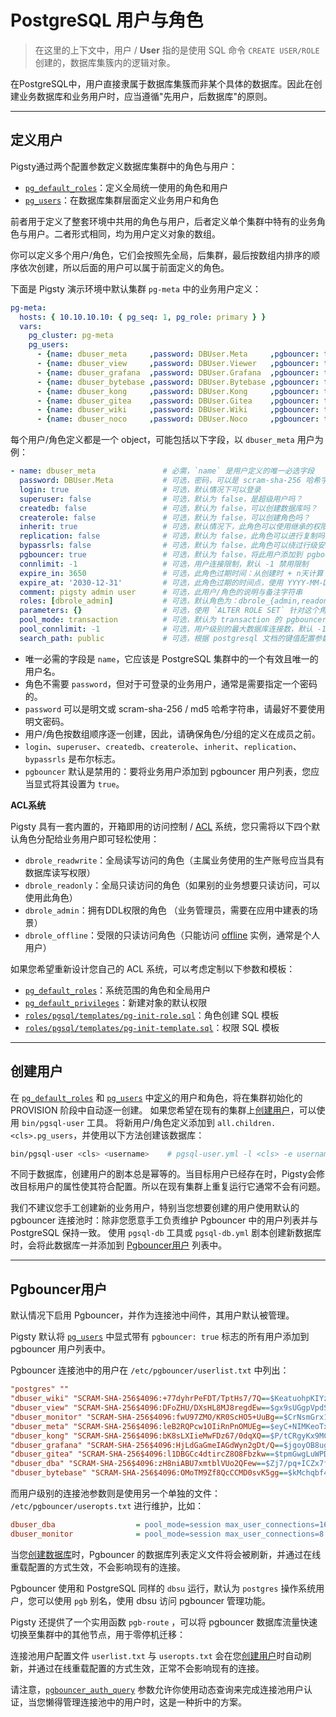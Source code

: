 # PostgreSQL 用户与角色

> 在这里的上下文中，用户 / **User** 指的是使用 SQL 命令 `CREATE USER/ROLE` 创建的，数据库集簇内的逻辑对象。

在PostgreSQL中，用户直接隶属于数据库集簇而非某个具体的数据库。因此在创建业务数据库和业务用户时，应当遵循"先用户，后数据库"的原则。


----------------

## 定义用户

Pigsty通过两个配置参数定义数据库集群中的角色与用户：

- [`pg_default_roles`](PARAM#pg_default_roles)：定义全局统一使用的角色和用户
- [`pg_users`](PARAM#pg_users)：在数据库集群层面定义业务用户和角色

前者用于定义了整套环境中共用的角色与用户，后者定义单个集群中特有的业务角色与用户。二者形式相同，均为用户定义对象的数组。

你可以定义多个用户/角色，它们会按照先全局，后集群，最后按数组内排序的顺序依次创建，所以后面的用户可以属于前面定义的角色。

下面是 Pigsty 演示环境中默认集群 `pg-meta` 中的业务用户定义：

```yaml
pg-meta:
  hosts: { 10.10.10.10: { pg_seq: 1, pg_role: primary } }
  vars:
    pg_cluster: pg-meta
    pg_users:
      - {name: dbuser_meta     ,password: DBUser.Meta     ,pgbouncer: true ,roles: [dbrole_admin]    ,comment: pigsty admin user }
      - {name: dbuser_view     ,password: DBUser.Viewer   ,pgbouncer: true ,roles: [dbrole_readonly] ,comment: read-only viewer for meta database }
      - {name: dbuser_grafana  ,password: DBUser.Grafana  ,pgbouncer: true ,roles: [dbrole_admin]    ,comment: admin user for grafana database    }
      - {name: dbuser_bytebase ,password: DBUser.Bytebase ,pgbouncer: true ,roles: [dbrole_admin]    ,comment: admin user for bytebase database   }
      - {name: dbuser_kong     ,password: DBUser.Kong     ,pgbouncer: true ,roles: [dbrole_admin]    ,comment: admin user for kong api gateway    }
      - {name: dbuser_gitea    ,password: DBUser.Gitea    ,pgbouncer: true ,roles: [dbrole_admin]    ,comment: admin user for gitea service       }
      - {name: dbuser_wiki     ,password: DBUser.Wiki     ,pgbouncer: true ,roles: [dbrole_admin]    ,comment: admin user for wiki.js service     }
      - {name: dbuser_noco     ,password: DBUser.Noco     ,pgbouncer: true ,roles: [dbrole_admin]    ,comment: admin user for nocodb service      }
```

每个用户/角色定义都是一个 object，可能包括以下字段，以 `dbuser_meta` 用户为例：

```yaml
- name: dbuser_meta               # 必需，`name` 是用户定义的唯一必选字段
  password: DBUser.Meta           # 可选，密码，可以是 scram-sha-256 哈希字符串或明文
  login: true                     # 可选，默认情况下可以登录
  superuser: false                # 可选，默认为 false，是超级用户吗？
  createdb: false                 # 可选，默认为 false，可以创建数据库吗？
  createrole: false               # 可选，默认为 false，可以创建角色吗？
  inherit: true                   # 可选，默认情况下，此角色可以使用继承的权限吗？
  replication: false              # 可选，默认为 false，此角色可以进行复制吗？
  bypassrls: false                # 可选，默认为 false，此角色可以绕过行级安全吗？
  pgbouncer: true                 # 可选，默认为 false，将此用户添加到 pgbouncer 用户列表吗？（使用连接池的生产用户应该显式定义为 true）
  connlimit: -1                   # 可选，用户连接限制，默认 -1 禁用限制
  expire_in: 3650                 # 可选，此角色过期时间：从创建时 + n天计算（优先级比 expire_at 更高）
  expire_at: '2030-12-31'         # 可选，此角色过期的时间点，使用 YYYY-MM-DD 格式的字符串指定一个特定日期（优先级没 expire_in 高）
  comment: pigsty admin user      # 可选，此用户/角色的说明与备注字符串
  roles: [dbrole_admin]           # 可选，默认角色为：dbrole_{admin,readonly,readwrite,offline}
  parameters: {}                  # 可选，使用 `ALTER ROLE SET` 针对这个角色，配置角色级的数据库参数
  pool_mode: transaction          # 可选，默认为 transaction 的 pgbouncer 池模式，用户级别
  pool_connlimit: -1              # 可选，用户级别的最大数据库连接数，默认 -1 禁用限制
  search_path: public             # 可选，根据 postgresql 文档的键值配置参数（例如：使用 pigsty 作为默认 search_path）
```

- 唯一必需的字段是 `name`，它应该是 PostgreSQL 集群中的一个有效且唯一的用户名。
- 角色不需要 `password`，但对于可登录的业务用户，通常是需要指定一个密码的。
- `password` 可以是明文或 scram-sha-256 / md5 哈希字符串，请最好不要使用明文密码。
- 用户/角色按数组顺序逐一创建，因此，请确保角色/分组的定义在成员之前。
- `login`、`superuser`、`createdb`、`createrole`、`inherit`、`replication`、`bypassrls` 是布尔标志。
- `pgbouncer` 默认是禁用的：要将业务用户添加到 pgbouncer 用户列表，您应当显式将其设置为 `true`。 

**ACL系统**

Pigsty 具有一套内置的，开箱即用的访问控制 / [ACL](PGSQL-ACL#默认角色) 系统，您只需将以下四个默认角色分配给业务用户即可轻松使用：

- `dbrole_readwrite`：全局读写访问的角色（主属业务使用的生产账号应当具有数据库读写权限）
- `dbrole_readonly`：全局只读访问的角色（如果别的业务想要只读访问，可以使用此角色）
- `dbrole_admin`：拥有DDL权限的角色 （业务管理员，需要在应用中建表的场景）
- `dbrole_offline`：受限的只读访问角色（只能访问 [offline](PGSQL-CONF#offline) 实例，通常是个人用户）

如果您希望重新设计您自己的 ACL 系统，可以考虑定制以下参数和模板：

- [`pg_default_roles`](PARAM#pg_default_roles)：系统范围的角色和全局用户
- [`pg_default_privileges`](PARAM#pg_default_privileges)：新建对象的默认权限
- [`roles/pgsql/templates/pg-init-role.sql`](https://github.com/Vonng/pigsty/blob/master/roles/pgsql/templates/pg-init-role.sql)：角色创建 SQL 模板
- [`roles/pgsql/templates/pg-init-template.sql`](https://github.com/Vonng/pigsty/blob/master/roles/pgsql/templates/pg-init-template.sql)：权限 SQL 模板



----------------

## 创建用户

在 [`pg_default_roles`](PARAM#pg_default_roles) 和 [`pg_users`](PARAM#pg_users) 中[定义](#定义用户)的用户和角色，将在集群初始化的 PROVISION 阶段中自动逐一创建。
如果您希望在现有的集群上[创建用户](PGSQL-ADMIN#create-user)，可以使用 `bin/pgsql-user` 工具。
将新用户/角色定义添加到 `all.children.<cls>.pg_users`，并使用以下方法创建该数据库：

```bash
bin/pgsql-user <cls> <username>    # pgsql-user.yml -l <cls> -e username=<username>
```

不同于数据库，创建用户的剧本总是幂等的。当目标用户已经存在时，Pigsty会修改目标用户的属性使其符合配置。所以在现有集群上重复运行它通常不会有问题。

我们不建议您手工创建新的业务用户，特别当您想要创建的用户使用默认的 pgbouncer 连接池时：除非您愿意手工负责维护 Pgbouncer 中的用户列表并与 PostgreSQL 保持一致。
使用 `pgsql-db` 工具或 `pgsql-db.yml` 剧本创建新数据库时，会将此数据库一并添加到  [Pgbouncer用户](#pgbouncer用户) 列表中。



----------------

## Pgbouncer用户

默认情况下启用 Pgbouncer，并作为连接池中间件，其用户默认被管理。

Pigsty 默认将 [`pg_users`](PARAM#pg_users) 中显式带有 `pgbouncer: true` 标志的所有用户添加到 pgbouncer 用户列表中。

Pgbouncer 连接池中的用户在 `/etc/pgbouncer/userlist.txt` 中列出：

```ini
"postgres" ""
"dbuser_wiki" "SCRAM-SHA-256$4096:+77dyhrPeFDT/TptHs7/7Q==$KeatuohpKIYzHPCt/tqBu85vI11o9mar/by0hHYM2W8=:X9gig4JtjoS8Y/o1vQsIX/gY1Fns8ynTXkbWOjUfbRQ="
"dbuser_view" "SCRAM-SHA-256$4096:DFoZHU/DXsHL8MJ8regdEw==$gx9sUGgpVpdSM4o6A2R9PKAUkAsRPLhLoBDLBUYtKS0=:MujSgKe6rxcIUMv4GnyXJmV0YNbf39uFRZv724+X1FE="
"dbuser_monitor" "SCRAM-SHA-256$4096:fwU97ZMO/KR0ScHO5+UuBg==$CrNsmGrx1DkIGrtrD1Wjexb/aygzqQdirTO1oBZROPY=:L8+dJ+fqlMQh7y4PmVR/gbAOvYWOr+KINjeMZ8LlFww="
"dbuser_meta" "SCRAM-SHA-256$4096:leB2RQPcw1OIiRnPnOMUEg==$eyC+NIMKeoTxshJu314+BmbMFpCcspzI3UFZ1RYfNyU=:fJgXcykVPvOfro2MWNkl5q38oz21nSl1dTtM65uYR1Q="
"dbuser_kong" "SCRAM-SHA-256$4096:bK8sLXIieMwFDz67/0dqXQ==$P/tCRgyKx9MC9LH3ErnKsnlOqgNd/nn2RyvThyiK6e4=:CDM8QZNHBdPf97ztusgnE7olaKDNHBN0WeAbP/nzu5A="
"dbuser_grafana" "SCRAM-SHA-256$4096:HjLdGaGmeIAGdWyn2gDt/Q==$jgoyOB8ugoce+Wqjr0EwFf8NaIEMtiTuQTg1iEJs9BM=:ed4HUFqLyB4YpRr+y25FBT7KnlFDnan6JPVT9imxzA4="
"dbuser_gitea" "SCRAM-SHA-256$4096:l1DBGCc4dtircZ8O8Fbzkw==$tpmGwgLuWPDog8IEKdsaDGtiPAxD16z09slvu+rHE74=:pYuFOSDuWSofpD9OZhG7oWvyAR0PQjJBffgHZLpLHds="
"dbuser_dba" "SCRAM-SHA-256$4096:zH8niABU7xmtblVUo2QFew==$Zj7/pq+ICZx7fDcXikiN7GLqkKFA+X5NsvAX6CMshF0=:pqevR2WpizjRecPIQjMZOm+Ap+x0kgPL2Iv5zHZs0+g="
"dbuser_bytebase" "SCRAM-SHA-256$4096:OMoTM9Zf8QcCCMD0svK5gg==$kMchqbf4iLK1U67pVOfGrERa/fY818AwqfBPhsTShNQ=:6HqWteN+AadrUnrgC0byr5A72noqnPugItQjOLFw0Wk="
```

而用户级别的连接池参数则是使用另一个单独的文件： `/etc/pgbouncer/useropts.txt` 进行维护，比如：

```ini
dbuser_dba                  = pool_mode=session max_user_connections=16
dbuser_monitor              = pool_mode=session max_user_connections=8
```

当您[创建数据库](#创建数据库)时，Pgbouncer 的数据库列表定义文件将会被刷新，并通过在线重载配置的方式生效，不会影响现有的连接。

Pgbouncer 使用和 PostgreSQL 同样的 `dbsu` 运行，默认为 `postgres` 操作系统用户，您可以使用 `pgb` 别名，使用 dbsu 访问 pgbouncer 管理功能。

Pigsty 还提供了一个实用函数 `pgb-route` ，可以将 pgbouncer 数据库流量快速切换至集群中的其他节点，用于零停机迁移：

连接池用户配置文件 `userlist.txt` 与 `useropts.txt` 会在您[创建用户](#创建用户)时自动刷新，并通过在线重载配置的方式生效，正常不会影响现有的连接。

请注意，[`pgbouncer_auth_query`](PARAM#pgbouncer_auth_query) 参数允许你使用动态查询来完成连接池用户认证，当您懒得管理连接池中的用户时，这是一种折中的方案。

